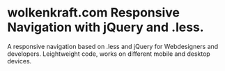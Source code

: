 wolkenkraft.com Responsive Navigation with jQuery and .less.
========

A responsive navigation based on .less and jQuery for Webdesigners and developers. Leightweight code, works on different mobile and desktop devices.
